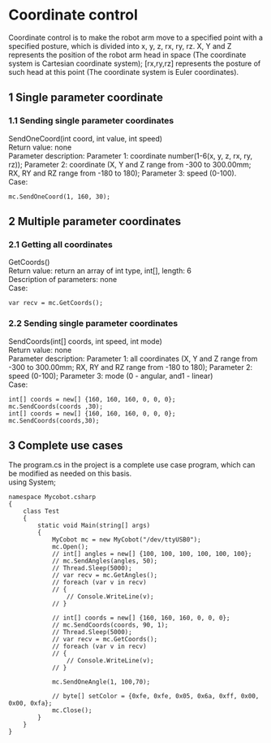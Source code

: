 # Coordinate control
Coordinate control is to make the robot arm move to a specified point with a specified posture, which is divided into x, y, z, rx, ry, rz. X, Y and Z represents the position of the robot arm head in space (The coordinate system is Cartesian coordinate system); [rx,ry,rz] represents the posture of such head at this point (The coordinate system is Euler coordinates). <br>

## 1 Single parameter coordinate 

### 1.1 Sending single parameter coordinates 
SendOneCoord(int coord, int value, int speed)<br> 
Return value: none <br>
Parameter description: Parameter 1: coordinate number(1-6(x, y, z, rx, ry, rz)); Parameter 2: coordinate (X, Y and Z range from -300 to 300.00mm; RX, RY and RZ range from -180 to 180); Parameter 3: speed (0-100). <br>
Case: <br>

	mc.SendOneCoord(1, 160, 30); 
## 2 Multiple parameter coordinates 

### 2.1 Getting all coordinates 
GetCoords()<br> 
Return value: return an array of int type, int[], length: 6<br>
Description of parameters: none<br> 
Case: <br>

	var recv = mc.GetCoords(); 

### 2.2 Sending single parameter coordinates 
SendCoords(int[] coords, int speed, int mode)<br>
Return value: none<br>
Parameter description: Parameter 1: all coordinates (X, Y and Z range from -300 to 300.00mm; RX, RY and RZ range from -180 to 180); Parameter 2: speed (0-100); Parameter 3: mode (0 - angular, and1 - linear)<br> 
Case:<br>

	int[] coords = new[] {160, 160, 160, 0, 0, 0};
	mc.SendCoords(coords ,30);
	int[] coords = new[] {160, 160, 160, 0, 0, 0};
	mc.SendCoords(coords,30);

## 3 Complete use cases
The program.cs in the project is a complete use case program, which can be modified as needed on this basis.<br>
	using System;

	namespace Mycobot.csharp
	{
	    class Test 
	    {
	        static void Main(string[] args)
	        {
	            MyCobot mc = new MyCobot("/dev/ttyUSB0");
	            mc.Open();
	            // int[] angles = new[] {100, 100, 100, 100, 100, 100};
	            // mc.SendAngles(angles, 50);
	            // Thread.Sleep(5000);
	            // var recv = mc.GetAngles();
	            // foreach (var v in recv)
	            // {
	                // Console.WriteLine(v);
	            // }
	            
	            // int[] coords = new[] {160, 160, 160, 0, 0, 0};
	            // mc.SendCoords(coords, 90, 1);
	            // Thread.Sleep(5000);
	            // var recv = mc.GetCoords();
	            // foreach (var v in recv)
	            // {
	                // Console.WriteLine(v);
	            // }
	            
	            mc.SendOneAngle(1, 100,70);
	
	            // byte[] setColor = {0xfe, 0xfe, 0x05, 0x6a, 0xff, 0x00, 0x00, 0xfa};
	            mc.Close();
	        }
	    }
	}

